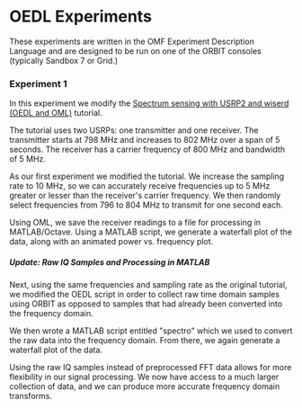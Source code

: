 # OEDL Experiments

These experiments are written in the OMF Experiment Description Language and are designed to be run on one of the ORBIT consoles (typically Sandbox 7 or Grid.)

### Experiment 1

In this experiment we modify the [Spectrum sensing with USRP2 and wiserd (OEDL and OML)](http://www.orbit-lab.org/wiki/Tutorials/k0SDR/Tutorial05#SpectrumsensingwithUSRP2andwiserdOEDLandOML) tutorial.

The tutorial uses two USRPs: one transmitter and one receiver. The transmitter starts at 798 MHz and increases to 802 MHz over a span of 5 seconds. The receiver has a carrier frequency of 800 MHz and bandwidth of 5 MHz.

As our first experiment we modified the tutorial. We increase the sampling rate to 10 MHz, so we can accurately receive frequencies up to 5 MHz greater or lesser than the receiver's carrier frequency. We then randomly select frequencies from 796 to 804 MHz to transmit for one second each.

Using OML, we save the receiver readings to a file for processing in MATLAB/Octave. Using a MATLAB script, we generate a waterfall plot of the data, along with an animated power vs. frequency plot.

##### Update: Raw IQ Samples and Processing in MATLAB

Next, using the same frequencies and sampling rate as the original tutorial, we modified the OEDL script in order to collect raw time domain samples using ORBIT as opposed to samples that had already been converted into the frequency domain.

We then wrote a MATLAB script entitled "spectro" which we used to convert the raw data into the frequency domain. From there, we again generate a waterfall plot of the data.

Using the raw IQ samples instead of preprocessed FFT data allows for more flexibility in our signal processing. We now have access to a much larger collection of data, and we can produce more accurate frequency domain transforms.

